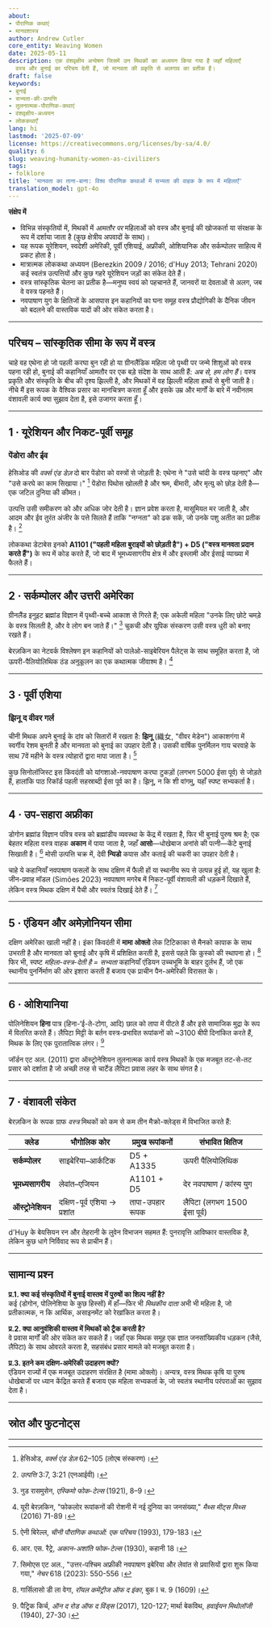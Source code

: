 ```yaml
---
about:
- पौराणिक कथाएं
- मानवशास्त्र
author: Andrew Cutler
core_entity: Weaving Women
date: 2025-05-11
description: एक वंशवृक्षीय अन्वेषण जिसमें उन मिथकों का अध्ययन किया गया है जहाँ महिलाएँ
  वस्त्र और बुनाई का परिचय देती हैं, जो मानवता की प्रकृति से अलगाव का प्रतीक है।
draft: false
keywords:
- बुनाई
- सभ्यता-की-उत्पत्ति
- तुलनात्मक-पौराणिक-कथाएं
- वंशवृक्षीय-अध्ययन
- लोककथाएँ
lang: hi
lastmod: '2025-07-09'
license: https://creativecommons.org/licenses/by-sa/4.0/
quality: 6
slug: weaving-humanity-women-as-civilizers
tags:
- folklore
title: 'मानवता का ताना-बाना: विश्व पौराणिक कथाओं में सभ्यता की वाहक के रूप में महिलाएँ'
translation_model: gpt-4o
---
```


**संक्षेप में**

- विभिन्न संस्कृतियों में, मिथकों में *आमतौर पर* महिलाओं को वस्त्र और बुनाई की खोजकर्ता या संरक्षक के रूप में दर्शाया जाता है (कुछ क्षेत्रीय अपवादों के साथ)।
- यह रूपक यूरेशियन, स्वदेशी अमेरिकी, पूर्वी एशियाई, अफ्रीकी, ओशियानिक और सर्कम्पोलर साहित्य में प्रकट होता है।
- मात्रात्मक लोककथा अध्ययन (Berezkin 2009 / 2016; d'Huy 2013; Tehrani 2020) कई स्वतंत्र उत्पत्तियों और कुछ गहरे यूरेशियन जड़ों का संकेत देते हैं।
- वस्त्र सांस्कृतिक चेतना का प्रतीक है—मनुष्य स्वयं को पहचानते हैं, जानवरों या देवताओं से अलग, जब वे वस्त्र पहनते हैं।
- नवपाषाण युग के क्षितिजों के आसपास इन कहानियों का घना समूह वस्त्र प्रौद्योगिकी के दैनिक जीवन को बदलने की वास्तविक यादों की ओर संकेत करता है।

---

## परिचय – सांस्कृतिक सीमा के रूप में वस्त्र  

चाहे वह एथेना हो जो पहली करघा बुन रही हो या ग्रीनलैंडिक महिला जो पृथ्वी पर जन्मे शिशुओं को वस्त्र पहना रही हो, बुनाई की कहानियाँ आमतौर पर एक बड़े संदेश के साथ आती हैं: *अब से, हम लोग हैं*। वस्त्र प्रकृति और संस्कृति के बीच की दृश्य झिल्ली है, और मिथकों में वह झिल्ली महिला हाथों से बुनी जाती है। नीचे मैं इस रूपक के वैश्विक प्रसार का मानचित्रण करता हूँ और इसके उम्र और मार्गों के बारे में नवीनतम वंशावली कार्य क्या सुझाव देता है, इसे उजागर करता हूँ।

---

## 1 · यूरेशियन और निकट-पूर्वी समूह 

### पेंडोरा और ईव 

हेसिओड की *वर्क्स एंड डेज़* दो बार पेंडोरा को वस्त्रों से जोड़ती है: एथेना ने "उसे चांदी के वस्त्र पहनाए" और "उसे करघे का काम सिखाया।" [^1] पेंडोरा पिथोस खोलती है और श्रम, बीमारी, और मृत्यु को छोड़ देती है—एक जटिल दुनिया की कीमत।

उत्पत्ति उसी समीकरण को और अधिक जोर देती है। ज्ञान प्रवेश करता है, मासूमियत मर जाती है, और आदम और ईव तुरंत अंजीर के पत्ते सिलते हैं ताकि "नग्नता" को ढक सकें, जो उनके पशु अतीत का प्रतीक है। [^2]

लोककथा डेटाबेस इनको **A1101 ("पहली महिला बुराइयों को छोड़ती है") + D5 ("वस्त्र मानवता प्रदान करते हैं")** के रूप में कोड करते हैं, जो बाद में भूमध्यसागरीय क्षेत्र में और इस्लामी और ईसाई व्याख्या में फैलते हैं।

---

## 2 · सर्कम्पोलर और उत्तरी अमेरिका  

ग्रीनलैंड इनुइट ब्रह्मांड विज्ञान में पृथ्वी-बच्चे आकाश से गिरते हैं; एक अकेली महिला "उनके लिए छोटे चमड़े के वस्त्र सिलती है, और वे लोग बन जाते हैं।" [^3] चुकची और युपिक संस्करण उसी वस्त्र धुरी को बनाए रखते हैं।

बेरज़किन का नेटवर्क विश्लेषण इन कहानियों को पालेओ-साइबेरियन पैलेट्स के साथ समूहित करता है, जो ऊपरी-पैलियोलिथिक ठंड अनुकूलन का एक कथात्मक जीवाश्म है। [^4]

---

## 3 · पूर्वी एशिया 

### झिनू द वीवर गर्ल 

चीनी मिथक अपने बुनाई के दांव को सितारों में रखता है: **झिनू** (織女, "वीवर मेडेन") आकाशगंगा में स्वर्गीय रेशम बुनती है और मानवता को बुनाई का उपहार देती है। उसकी वार्षिक पुनर्मिलन गाय चरवाहे के साथ 7वें महीने के वस्त्र त्योहारों द्वारा मापा जाता है। [^5]

कुछ सिनोलॉजिस्ट इस किंवदंती को यांगशाओ-नवपाषाण करघा टुकड़ों (लगभग 5000 ईसा पूर्व) से जोड़ते हैं, हालांकि पाठ रिकॉर्ड पहली सहस्राब्दी ईसा पूर्व का है। झिनू, न कि शी वांगमु, यहाँ स्पष्ट सभ्यकर्ता है।

---

## 4 · उप-सहारा अफ्रीका  

डोगोन ब्रह्मांड विज्ञान पवित्र वस्त्र को ब्रह्मांडीय व्यवस्था के केंद्र में रखता है, फिर भी बुनाई पुरुष श्रम है; एक बेहतर महिला वस्त्र वाहक **अकान** में पाया जाता है, जहाँ **आसो**—धोखेबाज अनांसे की पत्नी—केंटे बुनाई सिखाती है। [^6] मोसी उत्पत्ति चक्र में, देवी **न्यिडो** कपास और कताई की चकरी का उपहार देती है।

चाहे ये कहानियाँ नवपाषाण फसलों के साथ दक्षिण में फैली हों या स्थानीय रूप से उत्पन्न हुई हों, यह खुला है: जीन-प्रवाह मॉडल (Simões 2023) नवपाषाण मगरेब में निकट-पूर्वी वंशावली की धड़कनें दिखाते हैं, लेकिन वस्त्र मिथक दक्षिण में पैची और स्वतंत्र दिखाई देते हैं। [^7]

---

## 5 · एंडियन और अमेज़ोनियन सीमा 

दक्षिण अमेरिका खाली नहीं है। इंका किंवदंती में **मामा ओक्लो** लेक टिटिकाका से मैनको कापाक के साथ उभरती है और मानवता को बुनाई और कृषि में प्रशिक्षित करती है, इससे पहले कि कुस्को की स्थापना हो। [^8] फिर भी, स्पष्ट *महिला-वस्त्र-देती है = सभ्यता* कहानियाँ एंडियन उच्चभूमि के बाहर दुर्लभ हैं, जो एक स्थानीय पुनर्निर्माण की ओर इशारा करती हैं बजाय एक प्राचीन पैन-अमेरिकी विरासत के।

---

## 6 · ओशियानिया  

पोलिनेशियन **हिना** पात्र (हिना-‘ई-ते-टोगा, आदि) छाल को तापा में पीटते हैं और इसे सामाजिक मुद्रा के रूप में वितरित करते हैं। लैपिटा मिट्टी के बर्तन वस्त्र-प्रभावित रूपांकनों को ~3100 बीपी दिनांकित करते हैं, मिथक के लिए एक पुरातात्विक लंगर। [^9]

जॉर्डन एट अल. (2011) द्वारा ऑस्ट्रोनेशियन तुलनात्मक कार्य वस्त्र मिथकों के एक मजबूत तट-से-तट प्रसार को दर्शाता है जो अच्छी तरह से चार्टेड लैपिटा प्रवास लहर के साथ संगत है।

---

## 7 · वंशावली संकेत 

बेरज़किन के रूपक ग्राफ *वस्त्र* मिथकों को कम से कम तीन मैक्रो-क्लेड्स में विभाजित करते हैं:

| क्लेड | भौगोलिक कोर | प्रमुख रूपांकनों | संभावित क्षितिज |
|-------|-----------------|-----------|------------------|
| **सर्कम्पोलर** | साइबेरिया–आर्कटिक | D5 + A1335 | ऊपरी पैलियोलिथिक |
| **भूमध्यसागरीय** | लेवांत–एजियन | A1101 + D5 | देर नवपाषाण / कांस्य युग |
| **ऑस्ट्रोनेशियन** | दक्षिण-पूर्व एशिया → प्रशांत | तापा-उपहार रूपक | लैपिटा (लगभग 1500 ईसा पूर्व) |

d'Huy के बेयसियन रन और तेहरानी के लुवेन विभाजन सहमत हैं: पुनरावृत्ति आविष्कार वास्तविक है, लेकिन कुछ धागे निर्विवाद रूप से प्राचीन हैं।

---

## सामान्य प्रश्न  

**प्र.1. क्या कई संस्कृतियों में बुनाई वास्तव में पुरुषों का शिल्प नहीं है?**  
कई (डोगोन, पोलिनेशिया के कुछ हिस्सों) में हाँ—फिर भी *मिथकीय दाता* अभी भी महिला है, जो प्रतीकात्मक, न कि आर्थिक, असाइनमेंट को रेखांकित करता है।

**प्र.2. क्या आनुवंशिकी वास्तव में मिथकों को ट्रैक करती है?**  
वे प्रवास मार्गों की ओर संकेत कर सकते हैं। जहाँ एक मिथक समूह एक ज्ञात जनसांख्यिकीय धड़कन (जैसे, लैपिटा) के साथ ओवरले करता है, सहसंबंध प्रसार मामले को मजबूत करता है।

**प्र.3. इतने कम दक्षिण-अमेरिकी उदाहरण क्यों?**  
एंडियन राज्यों में एक मजबूत उदाहरण संरक्षित है (मामा ओक्लो)। अन्यत्र, वस्त्र मिथक कृषि या पुरुष धोखेबाजों पर ध्यान केंद्रित करते हैं बजाय एक महिला सभ्यकर्ता के, जो स्वतंत्र स्थानीय परंपराओं का सुझाव देता है।

---

## स्रोत और फुटनोट्स 

[^1]: हेसिओड, *वर्क्स एंड डेज़* 62–105 (लोएब संस्करण)। 
[^2]: *उत्पत्ति* 3:7, 3:21 (एनआईवी)। 
[^3]: नुड रासमुसेन, *एस्किमो फोक-टेल्स* (1921), 8–9। 
[^4]: यूरी बेरज़किन, "फोकलोर रूपांकनों की रोशनी में नई दुनिया का जनसंख्या," *मैथ्स मीट्स मिथ्स* (2016) 71-89। 
[^5]: ऐनी बिरेल्ल, *चीनी पौराणिक कथाओं: एक परिचय* (1993), 179-183। 
[^6]: आर. एस. रैट्रे, *अकान-अशांति फोक-टेल्स* (1930), कहानी 18। 
[^7]: सिमोएस एट अल., "उत्तर-पश्चिम अफ्रीकी नवपाषाण इबेरिया और लेवांत से प्रवासियों द्वारा शुरू किया गया," *नेचर* 618 (2023): 550-556। 
[^8]: गार्सिलासो डी ला वेगा, *रॉयल कमेंट्रीज ऑफ द इंका*, बुक I च. 9 (1609)। 
[^9]: पैट्रिक किर्च, *ऑन द रोड ऑफ द विंड्स* (2017), 120-127; मार्था बेकविथ, *हवाईयन मिथोलॉजी* (1940), 27-30। 

---